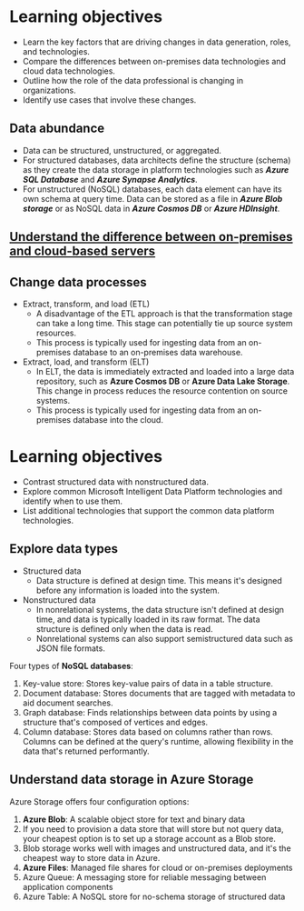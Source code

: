 # Learning objectives
- Learn the key factors that are driving changes in data generation, roles, and technologies.
- Compare the differences between on-premises data technologies and cloud data technologies.
- Outline how the role of the data professional is changing in organizations.
- Identify use cases that involve these changes.

## Data abundance
- Data can be structured, unstructured, or aggregated. 
- For structured databases, data architects define the structure (schema) as they create the data storage in platform technologies such as _**Azure SQL Database**_ and **_Azure Synapse Analytics_**. 
- For unstructured (NoSQL) databases, each data element can have its own schema at query time. Data can be stored as a file in _**Azure Blob storage**_ or as NoSQL data in **_Azure Cosmos DB_** or **_Azure HDInsight_**.


## [Understand the difference between on-premises and cloud-based servers](https://learn.microsoft.com/en-us/training/modules/evolving-world-of-data/3-systems-on-premise-vs-cloud)

## Change data processes
- Extract, transform, and load (ETL)
  - A disadvantage of the ETL approach is that the transformation stage can take a long time. This stage can potentially tie up source system resources. 
  - This process is typically used for ingesting data from an on-premises database to an on-premises data warehouse.
- Extract, load, and transform (ELT)
  - In ELT, the data is immediately extracted and loaded into a large data repository, such as **Azure Cosmos DB** or **Azure Data Lake Storage**. This change in process reduces the resource contention on source systems.
  - This process is typically used for ingesting data from an on-premises database into the cloud.


# Learning objectives
- Contrast structured data with nonstructured data.
- Explore common Microsoft Intelligent Data Platform technologies and identify when to use them.
- List additional technologies that support the common data platform technologies.

## Explore data types
- Structured data
  - Data structure is defined at design time. This means it's designed before any information is loaded into the system.
- Nonstructured data
  - In nonrelational systems, the data structure isn't defined at design time, and data is typically loaded in its raw format. The data structure is defined only when the data is read.
  - Nonrelational systems can also support semistructured data such as JSON file formats.

Four types of **NoSQL databases**:  
1. Key-value store: Stores key-value pairs of data in a table structure.
1. Document database: Stores documents that are tagged with metadata to aid document searches.
1. Graph database: Finds relationships between data points by using a structure that's composed of vertices and edges.
1. Column database: Stores data based on columns rather than rows. Columns can be defined at the query's runtime, allowing flexibility in the data that's returned performantly.

## Understand data storage in Azure Storage
Azure Storage offers four configuration options:
1. **Azure Blob**: A scalable object store for text and binary data
  1. If you need to provision a data store that will store but not query data, your cheapest option is to set up a storage account as a Blob store. 
  1. Blob storage works well with images and unstructured data, and it's the cheapest way to store data in Azure.  
1. **Azure Files**: Managed file shares for cloud or on-premises deployments
1. Azure Queue: A messaging store for reliable messaging between application components
1. Azure Table: A NoSQL store for no-schema storage of structured data

